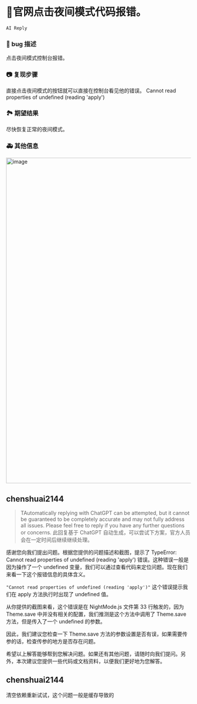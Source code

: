 # 🐛官网点击夜间模式代码报错。

`AI Reply`

### 🐛 bug 描述

点击夜间模式控制台报错。

### 📷 复现步骤

直接点击夜间模式的按钮就可以直接在控制台看见他的错误。
Cannot read properties of undefined (reading 'apply')

### 🏞 期望结果

尽快恢复正常的夜间模式。

### 🚑 其他信息

<img width="885" alt="image" src="https://user-images.githubusercontent.com/30115608/226779847-2b1cbb7f-3b8a-43fa-9005-54d500206122.png">
  
  
  
  ## chenshuai2144
  
  
 > TAutomatically replying with ChatGPT can be attempted, but it cannot be guaranteed to be completely accurate and may not fully address all issues. Please feel free to reply if you have any further questions or concerns.
 > 此回复基于 ChatGPT 自动生成，可以尝试下方案，官方人员会在一定时间后继续继续处理。

感谢您向我们提出问题。根据您提供的问题描述和截图，提示了 TypeError: Cannot read properties of undefined (reading 'apply') 错误。这种错误一般是因为操作了一个 undefined 变量，我们可以通过查看代码来定位问题。现在我们来看一下这个报错信息的具体含义。

`"Cannot read properties of undefined (reading 'apply')"` 这个错误提示我们在 apply 方法执行时出现了 undefined 值。

从你提供的截图来看，这个错误是在 NightMode.js 文件第 33 行触发的，因为 Theme.save 中并没有相关的配置，我们推测是这个方法中调用了 Theme.save 方法，但是传入了一个 undefined 的参数。

因此，我们建议您检查一下 Theme.save 方法的参数设置是否有误，如果需要传参的话，检查传参的地方是否存在问题。

希望以上解答能够帮到您解决问题。如果还有其他问题，请随时向我们提问。另外，本次建议您提供一些代码或文档资料，以便我们更好地为您解答。

## chenshuai2144

清空依赖重新试试，这个问题一般是缓存导致的
